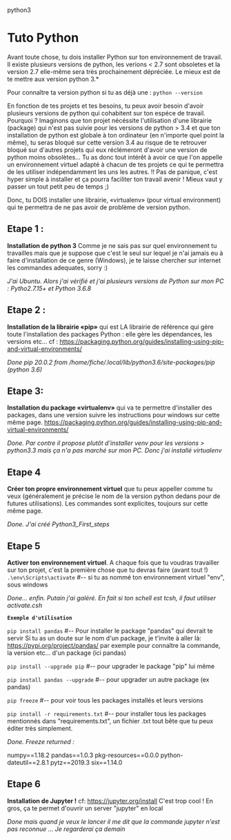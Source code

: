 python3
# Tuto Python

Avant toute chose, tu dois installer Python sur ton environnement de travail. Il existe plusieurs versions de python, les verions < 2.7 sont obsoletes et la version 2.7 elle-même sera très prochainement dépréciée. Le mieux est de te mettre aux version python 3.*

Pour connaître ta version python si tu as déjà une :
`python --version`

En fonction de tes projets et tes besoins, tu peux avoir besoin d'avoir plusieurs versions de python qui cohabitent sur ton espéce de travail. Pourquoi ? 
Imaginons que ton projet nécéssite l'utilisation d'une librairie (package) qui n'est pas suivie pour les versions de python > 3.4 et que ton installation de python est globale à ton ordinateur (en n'importe quel point la même), tu seras bloqué sur cette version 3.4 au risque de te retrouver bloqué sur d'autres projets qui eux réclémeront d'avoir une version de python moins obsolètes... Tu as donc tout intérêt à avoir ce que l'on appelle un environnement virtuel adapté à chacun de tes projets ce qui te permettra de les utiliser indépendamment les uns les autres.
!! Pas de panique, c'est hyper simple à installer et ça pourra faciliter ton travail avenir ! Mieux vaut y passer un tout petit peu de temps ;)

Donc, tu DOIS installer une librairie, «virtualenv» (pour virtual environment) qui te permettra de ne pas avoir de problème de version python. 


## Etape 1 :
**Installation de python 3** 
Comme je ne sais pas sur quel environnement tu travailles mais que je suppose que c'est le seul sur lequel je n'ai jamais eu à faire d'installation de ce genre (Windows), je te laisse chercher sur internet les commandes adequates, sorry :)

*J'ai Ubuntu. Alors j'ai vérifié et j'ai plusieurs versions de Python sur mon PC : Pytho2.7.15+ et Python 3.6.8*

## Etape 2 :
**Installation de la librairie «pip»** qui est LA librairie de référence qui gère toute l'installation des packages Python : elle gère les dépendances, les versions etc...
cf :  https://packaging.python.org/guides/installing-using-pip-and-virtual-environments/

*Done*
*pip 20.0.2 from /home/fiche/.local/lib/python3.6/site-packages/pip (python 3.6)*

## Etape 3:
**Installation du package «virtualenv»** qui va te permettre d'installer des packages, dans une version 
suivre les instructions pour windows sur cette même page. https://packaging.python.org/guides/installing-using-pip-and-virtual-environments/

*Done. Par contre il propose plutôt d'installer venv pour les versions > python3.3 mais ça n'a pas marché sur mon PC. Donc j'ai installé virtualenv*

## Etape 4
**Créer ton propre environnement virtuel** que tu peux appeller comme tu veux (généralement je précise le nom de la version python dedans pour de futures utilisations). Les commandes sont explicites, toujours sur cette même page.

*Done. J'ai créé Python3_First_steps*

## Etape 5
**Activer ton environnement virtuel**. A chaque fois que tu voudras travailler sur ton projet, c'est la première chose que tu devras faire (avant tout !)
`.\env\Scripts\activate`  #-- si tu as nommé ton environnement virtuel "env", sous windows

*Done... enfin. Putain j'ai galéré. En fait si ton schell est tcsh, il faut utiliser activate.csh*


**`Exemple d'utilisation`**

`pip install pandas`  #-- Pour installer le package "pandas" qui devrait te servir
Si tu as un doute sur le nom d'un package, je t'invite à aller là: https://pypi.org/project/pandas/ par exemple pour connaître la commande, la version etc... d'un package (ici pandas)

`pip install --upgrade pip`  #-- pour upgrader le package "pip" lui même 

`pip install pandas --upgrade`  #-- pour upgrader un autre package (ex pandas) 

`pip freeze` #-- pour voir tous les packages installés et leurs versions 

`pip install -r requirements.txt` #-- pour installer tous les packages mentionnés dans "requirements.txt", un fichier .txt tout bête que tu peux éditer très simplement.

*Done. Freeze returned :*

numpy==1.18.2
pandas==1.0.3
pkg-resources==0.0.0
python-dateutil==2.8.1
pytz==2019.3
six==1.14.0


## Etape 6
**Installation de Jupyter !**
cf: https://jupyter.org/install C'est trop cool ! En gros, ça te permet d'ouvrir un server "jupyter" en local

*Done mais quand je veux le lancer il me dit que la commande jupyter n'est pas reconnue ... Je regarderai ça demain*
